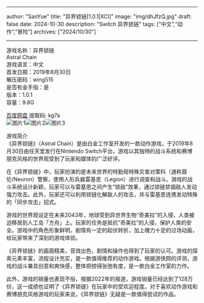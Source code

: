 
---
author: "SanYue"
title: "异界锁链[1.0.1|XCI]"
image: "img/dhJfzQ.jpg"
draft: false
date: 2024-10-30
description: "Switch 异界锁链"
tags: [“中文”,“动作”,“冒险”]
archives: ["2024/10/30"]

---

游戏名称：异界锁链   
Astral Chain    
游戏语言：中文  
首发日期：2019年8月30日  
解压密码：wing515  
是否有金手指：是  
版本：1.0.1   
容量：9.8G

[百度网盘](https://pan.baidu.com/s/1kRKJjaiKZgkEPVBo-LiIyg) 提取码: kg7a  
![图片1](img/sc6vif.jpg)![图片2](img/sc635n.jpg)![图片3](img/sc6vih.jpg)  

游戏简介  
《异界锁链》（Astral Chain）是由白金工作室开发的一款动作游戏，于2019年8月30日由任天堂发行在Nintendo Switch平台。游戏以其独特的战斗系统和赛博朋克风格的世界观受到了玩家和媒体的广泛好评。

在《异界锁链》中，玩家扮演的是未来世界的特勤局特殊灾害对策科（通称聂伦/Neuron）警察，使用人形兵器雷基恩（Legion）进行调查和战斗。游戏的战斗系统设计新颖，玩家可以与雷基恩之间产生“锁敌”效果，通过锁链禁锢敌人发动强力攻击。此外，玩家还可以利用锁链化解敌人的攻击，并与雷基恩连携发动特殊的「同步攻击」招式。

游戏的世界观设定在未来2043年，地球受到异世界生物“奇美拉”的入侵，人类被迫移居到人工岛「方舟」上。玩家的任务是抵抗“奇美拉”的入侵，保护人类的安全。游戏中的角色形象鲜明，剧情有一定的起伏转折，加上魄力十足的过场动画，给玩家带来了深刻的游戏体验。

《异界锁链》的画面精美，音效出色，剧情和操作也得到了玩家的认可。游戏的探索元素丰富，流程设计充实，是一款值得推荐的动作游戏。根据游侠网的评测，游戏的战斗兼具创意和爽快感，整体把控得张弛有度，是一款白金工作室的力作。

此外，游戏的销量也表现不俗，根据2022年的报道，游戏销量已经达到了128万份，这一成绩也证明了《异界锁链》在玩家中的受欢迎程度。对于喜欢动作游戏和赛博朋克风格游戏的玩家来说，《异界锁链》无疑是一款值得尝试的作品。

